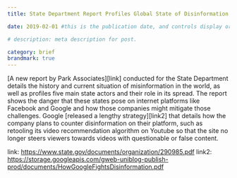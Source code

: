 ```yaml
---
title: State Department Report Profiles Global State of Disinformation While Google Releases a Strategy for Their Platforms

date: 2019-02-01 #this is the publication date, and controls display order.

# description: meta description for post.

category: brief
brandmark: true
---
```


[A new report by Park Associates][link] conducted for the State Department details the history and current situation of misinformation in the world, as well as profiles five main state actors and their role in its spread. The report shows the danger that these states pose on internet platforms like Facebook and Google and how those companies might mitigate those challenges. Google [released a lengthy strategy][link2] that details how the company plans to counter disinformation on their platform, such as retooling its video recommendation algorithm on Youtube so that the site no longer steers viewers towards videos with questionable or false content.

link: https://www.state.gov/documents/organization/290985.pdf
link2: https://storage.googleapis.com/gweb-uniblog-publish-prod/documents/HowGoogleFightsDisinformation.pdf

